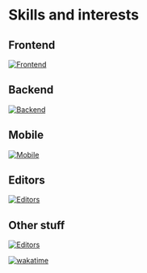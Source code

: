 # Skills and interests

## Frontend
[![Frontend](https://skillicons.dev/icons?i=html,css,sass,tailwind,js,ts,nodejs,react,nextjs,vue,nuxt&theme=dark&perline=6)](https://skillicons.dev)
## Backend
[![Backend](https://skillicons.dev/icons?i=py,go,rust,postgres,redis,docker,nginx,grafana,prometheus&theme=dark&perline=6)](https://skillicons.dev)
## Mobile
[![Mobile](https://skillicons.dev/icons?i=kotlin,swift&theme=dark)](https://skillicons.dev)
## Editors
[![Editors](https://skillicons.dev/icons?i=neovim,vscode&theme=dark)](https://skillicons.dev)
## Other stuff
[![Editors](https://skillicons.dev/icons?i=git,obsidian,blender,figma&theme=dark&perline=6)](https://skillicons.dev)

[![wakatime](https://wakatime.com/badge/user/018b3b49-c58e-43c0-bcc1-443ae633a752.svg)](https://wakatime.com/@018b3b49-c58e-43c0-bcc1-443ae633a752)
